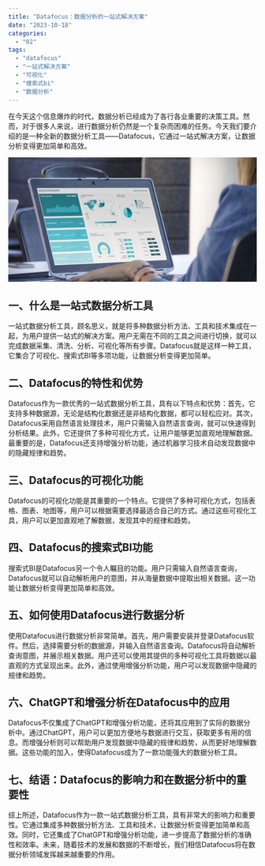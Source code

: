 ```yaml
---
title: "Datafocus：数据分析的一站式解决方案"
date: "2023-10-18"
categories: 
  - "02"
tags: 
  - "datafocus"
  - "一站式解决方案"
  - "可视化"
  - "搜索式bi"
  - "数据分析"
---
```


在今天这个信息爆炸的时代，数据分析已经成为了各行各业重要的决策工具。然而，对于很多人来说，进行数据分析仍然是一个复杂而困难的任务。今天我们要介绍的是一种全新的数据分析工具——Datafocus，它通过一站式解决方案，让数据分析变得更加简单和高效。

![blob.jpeg](images/1665561892-blob-jpeg.jpeg)

## 一、什么是一站式数据分析工具

一站式数据分析工具，顾名思义，就是将多种数据分析方法、工具和技术集成在一起，为用户提供一站式的解决方案。用户无需在不同的工具之间进行切换，就可以完成数据采集、清洗、分析、可视化等所有步骤。Datafocus就是这样一种工具，它集合了可视化、搜索式BI等多项功能，让数据分析变得更加简单。

## 二、Datafocus的特性和优势

Datafocus作为一款优秀的一站式数据分析工具，具有以下特点和优势：首先，它支持多种数据源，无论是结构化数据还是非结构化数据，都可以轻松应对。其次，Datafocus采用自然语言处理技术，用户只需输入自然语言查询，就可以快速得到分析结果。此外，它还提供了多种可视化方式，让用户能够更加直观地理解数据。最重要的是，Datafocus还支持增强分析功能，通过机器学习技术自动发现数据中的隐藏规律和趋势。

## 三、Datafocus的可视化功能

Datafocus的可视化功能是其重要的一个特点。它提供了多种可视化方式，包括表格、图表、地图等，用户可以根据需要选择最适合自己的方式。通过这些可视化工具，用户可以更加直观地了解数据，发现其中的规律和趋势。

## 四、Datafocus的搜索式BI功能

搜索式BI是Datafocus另一个令人瞩目的功能。用户只需输入自然语言查询，Datafocus就可以自动解析用户的意图，并从海量数据中提取出相关数据。这一功能让数据分析变得更加简单和高效。

## 五、如何使用Datafocus进行数据分析

使用Datafocus进行数据分析非常简单。首先，用户需要安装并登录Datafocus软件。然后，选择需要分析的数据源，并输入自然语言查询。Datafocus将自动解析查询意图，并展示相关数据。用户还可以使用其提供的多种可视化工具将数据以最直观的方式呈现出来。此外，通过使用增强分析功能，用户可以发现数据中隐藏的规律和趋势。

## 六、ChatGPT和增强分析在Datafocus中的应用

Datafocus不仅集成了ChatGPT和增强分析功能，还将其应用到了实际的数据分析中。通过ChatGPT，用户可以更加方便地与数据进行交互，获取更多有用的信息。而增强分析则可以帮助用户发现数据中隐藏的规律和趋势，从而更好地理解数据。这些功能的加入，使得Datafocus成为了一款功能强大的数据分析工具。

## 七、结语：Datafocus的影响力和在数据分析中的重要性

综上所述，Datafocus作为一款一站式数据分析工具，具有非常大的影响力和重要性。它通过集成多种数据分析方法、工具和技术，让数据分析变得更加简单和高效。同时，它还集成了ChatGPT和增强分析功能，进一步提高了数据分析的准确性和效率。未来，随着技术的发展和数据的不断增长，我们相信Datafocus将在数据分析领域发挥越来越重要的作用。
